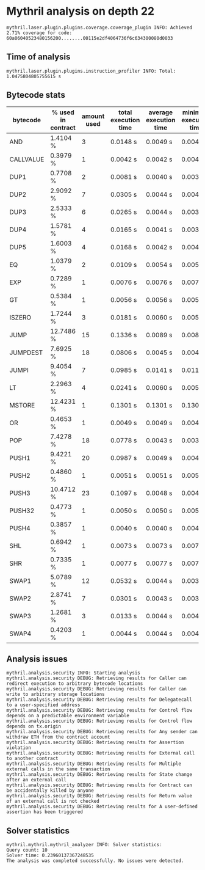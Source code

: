 # Mythril analysis on  depth 22

```
mythril.laser.plugin.plugins.coverage.coverage_plugin INFO: Achieved 2.71% coverage for code: 60a06040523480156200........00115e2df4064736f6c634300080d0033
```
## Time of analysis
```
mythril.laser.plugin.plugins.instruction_profiler INFO: Total: 1.0475804805755615 s
```

## Bytecode stats

| bytecode  | % used in contract | amount used | total  execution time | average execution time | minimum execution time | maximum execution time |
|-----------|--------------------|-------------|-----------------------|------------------------|------------------------|------------------------|
| AND       | 1.4104 %           | 3           | 0.0148 s              | 0.0049 s               | 0.0048 s               | 0.0051 s               |
| CALLVALUE | 0.3979 %           | 1           | 0.0042 s              | 0.0042 s               | 0.0042 s               | 0.0042 s               |
| DUP1      | 0.7708 %           | 2           | 0.0081 s              | 0.0040 s               | 0.0039 s               | 0.0042 s               |
| DUP2      | 2.9092 %           | 7           | 0.0305 s              | 0.0044 s               | 0.0040 s               | 0.0052 s               |
| DUP3      | 2.5333 %           | 6           | 0.0265 s              | 0.0044 s               | 0.0039 s               | 0.0049 s               |
| DUP4      | 1.5781 %           | 4           | 0.0165 s              | 0.0041 s               | 0.0039 s               | 0.0045 s               |
| DUP5      | 1.6003 %           | 4           | 0.0168 s              | 0.0042 s               | 0.0040 s               | 0.0044 s               |
| EQ        | 1.0379 %           | 2           | 0.0109 s              | 0.0054 s               | 0.0050 s               | 0.0059 s               |
| EXP       | 0.7289 %           | 1           | 0.0076 s              | 0.0076 s               | 0.0076 s               | 0.0076 s               |
| GT        | 0.5384 %           | 1           | 0.0056 s              | 0.0056 s               | 0.0056 s               | 0.0056 s               |
| ISZERO    | 1.7244 %           | 3           | 0.0181 s              | 0.0060 s               | 0.0052 s               | 0.0068 s               |
| JUMP      | 12.7486 %          | 15          | 0.1336 s              | 0.0089 s               | 0.0085 s               | 0.0094 s               |
| JUMPDEST  | 7.6925 %           | 18          | 0.0806 s              | 0.0045 s               | 0.0041 s               | 0.0051 s               |
| JUMPI     | 9.4054 %           | 7           | 0.0985 s              | 0.0141 s               | 0.0110 s               | 0.0259 s               |
| LT        | 2.2963 %           | 4           | 0.0241 s              | 0.0060 s               | 0.0051 s               | 0.0067 s               |
| MSTORE    | 12.4231 %          | 1           | 0.1301 s              | 0.1301 s               | 0.1301 s               | 0.1301 s               |
| OR        | 0.4653 %           | 1           | 0.0049 s              | 0.0049 s               | 0.0049 s               | 0.0049 s               |
| POP       | 7.4278 %           | 18          | 0.0778 s              | 0.0043 s               | 0.0039 s               | 0.0049 s               |
| PUSH1     | 9.4221 %           | 20          | 0.0987 s              | 0.0049 s               | 0.0041 s               | 0.0105 s               |
| PUSH2     | 0.4860 %           | 1           | 0.0051 s              | 0.0051 s               | 0.0051 s               | 0.0051 s               |
| PUSH3     | 10.4712 %          | 23          | 0.1097 s              | 0.0048 s               | 0.0040 s               | 0.0082 s               |
| PUSH32    | 0.4773 %           | 1           | 0.0050 s              | 0.0050 s               | 0.0050 s               | 0.0050 s               |
| PUSH4     | 0.3857 %           | 1           | 0.0040 s              | 0.0040 s               | 0.0040 s               | 0.0040 s               |
| SHL       | 0.6942 %           | 1           | 0.0073 s              | 0.0073 s               | 0.0073 s               | 0.0073 s               |
| SHR       | 0.7335 %           | 1           | 0.0077 s              | 0.0077 s               | 0.0077 s               | 0.0077 s               |
| SWAP1     | 5.0789 %           | 12          | 0.0532 s              | 0.0044 s               | 0.0039 s               | 0.0051 s               |
| SWAP2     | 2.8741 %           | 7           | 0.0301 s              | 0.0043 s               | 0.0039 s               | 0.0047 s               |
| SWAP3     | 1.2681 %           | 3           | 0.0133 s              | 0.0044 s               | 0.0041 s               | 0.0050 s               |
| SWAP4     | 0.4203 %           | 1           | 0.0044 s              | 0.0044 s               | 0.0044 s               | 0.0044 s               |

## Analysis issues
```
mythril.analysis.security INFO: Starting analysis
mythril.analysis.security DEBUG: Retrieving results for Caller can redirect execution to arbitrary bytecode locations
mythril.analysis.security DEBUG: Retrieving results for Caller can write to arbitrary storage locations
mythril.analysis.security DEBUG: Retrieving results for Delegatecall to a user-specified address
mythril.analysis.security DEBUG: Retrieving results for Control flow depends on a predictable environment variable
mythril.analysis.security DEBUG: Retrieving results for Control flow depends on tx.origin
mythril.analysis.security DEBUG: Retrieving results for Any sender can withdraw ETH from the contract account
mythril.analysis.security DEBUG: Retrieving results for Assertion violation
mythril.analysis.security DEBUG: Retrieving results for External call to another contract
mythril.analysis.security DEBUG: Retrieving results for Multiple external calls in the same transaction
mythril.analysis.security DEBUG: Retrieving results for State change after an external call
mythril.analysis.security DEBUG: Retrieving results for Contract can be accidentally killed by anyone
mythril.analysis.security DEBUG: Retrieving results for Return value of an external call is not checked
mythril.analysis.security DEBUG: Retrieving results for A user-defined assertion has been triggered
```
## Solver statistics
```
mythril.mythril.mythril_analyzer INFO: Solver statistics: 
Query count: 10 
Solver time: 0.23960137367248535
The analysis was completed successfully. No issues were detected.
```